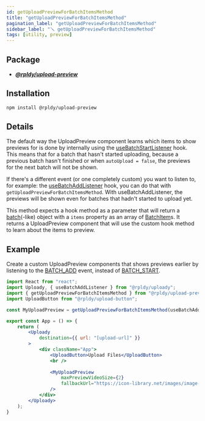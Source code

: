 ```yaml
---
id: getUploadPreviewForBatchItemsMethod
title: "getUploadPreviewForBatchItemsMethod"
pagination_label: "getUploadPreviewForBatchItemsMethod"
sidebar_label: "🪛 getUploadPreviewForBatchItemsMethod"
tags: [utility, preview]
---
```


## Package

- **_[@rpldy/upload-preview](../../../packages/rpldy-upload-preview)_**

## Installation

```bash npm2yarn
npm install @rpldy/upload-preview
```

## Details

The default way the UploadPreview component learns which items to show previews for is done by internally using the [useBatchStartListener](../../hooks/useBatchStartListener) hook.
This means that for a batch that hasn't started uploading, because a previous batch hasn't finished or when `autoUpload = false`, the previews for the next batch will not be shown.

If there's a different event (or one completely custom) you want to listen to, for example: the [useBatchAddListener](../../hooks/useBatchAddListener) hook, you can do that with `getUploadPreviewForBatchItemsMethod`.
With useBatchAddListener, the previews will be shown even for batches that hadn't started to upload yet.

This method expects a hook method as a parameter that will return a [batch](../../entities#batch)(-like) object with a `items` property as an array of [BatchItem](../../entities#batchitem)s.
It returns a UploadPreview component that will use the custom hook method to learn about the items to preview.

## Example

Create a custom UploadPreview components that shows previews earlier by listening to the [BATCH_ADD](../../events#batchAdd) event, 
instead of [BATCH_START](../../events#batchStart).

```jsx title="getUploadPreviewForBatchItemsMethod with Batch Add listener"
import React from "react";
import Uploady, { useBatchAddListener } from "@rpldy/uploady";
import { getUploadPreviewForBatchItemsMethod } from "@rpldy/upload-preview";
import UploadButton from "@rpldy/upload-button";

const MyUploadPreview = getUploadPreviewForBatchItemsMethod(useBatchAddListener);

export const App = () => {
    return (
        <Uploady
            destination={{ url: "[upload-url]" }}
        >
            <div className="App">
                <UploadButton>Upload Files</UploadButton>
                <br />
  
                <MyUploadPreview
                    maxPreviewVideoSize={2}
                    fallbackUrl="https://icon-library.net/images/image-placeholder-icon/image-placeholder-icon-6.jpg"
                />
            </div>
        </Uploady>
    );
}
```

